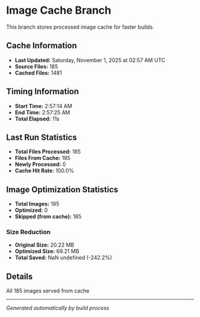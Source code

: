 # Image Cache Branch

This branch stores processed image cache for faster builds.

## Cache Information

- **Last Updated:** Saturday, November 1, 2025 at 02:57 AM UTC
- **Source Files:** 185
- **Cached Files:** 1481

## Timing Information

- **Start Time:** 2:57:14 AM
- **End Time:** 2:57:25 AM
- **Total Elapsed:** 11s

## Last Run Statistics

- **Total Files Processed:** 185
- **Files From Cache:** 185
- **Newly Processed:** 0
- **Cache Hit Rate:** 100.0%

## Image Optimization Statistics

- **Total Images:** 185
- **Optimized:** 0
- **Skipped (from cache):** 185

### Size Reduction
- **Original Size:** 20.22 MB
- **Optimized Size:** 69.21 MB
- **Total Saved:** NaN undefined (-242.2%)

## Details

All 185 images served from cache

---
*Generated automatically by build process*

